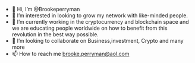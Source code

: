 - 👋 Hi, I’m @Brookeperryman 
- 👀 I’m interested in looking to grow my network with like-minded people.
- 🌱 I’m currently working in the cryptocurrency and blockchain space and we are educating people worldwide on how to benefit from this revolution in the best way possible. 
- 💞️ I’m looking to collaborate on Business,investment, Crypto and many more 
- 📫 How to reach me brooke.perryman@aol.com

<!---
Brookeperryman/Brookeperryman is a ✨ special ✨ repository because its `README.md` (this file) appears on your GitHub profile.
You can click the Preview link to take a look at your changes.
--->
